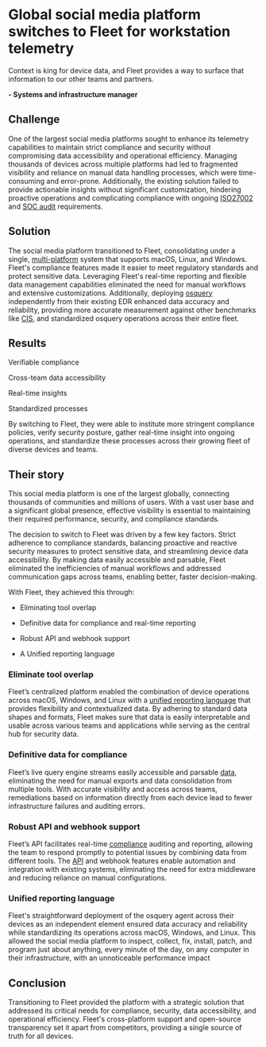 # Global social media platform switches to Fleet for workstation telemetry

<div purpose="attribution-quote">

Context is king for device data, and Fleet provides a way to surface that information to our other teams and partners.

**- Systems and infrastructure manager**
</div>

##  Challenge

One of the largest social media platforms sought to enhance its telemetry capabilities to maintain strict compliance and security without compromising data accessibility and operational efficiency. Managing thousands of devices across multiple platforms had led to fragmented visibility and reliance on manual data handling processes, which were time-consuming and error-prone. Additionally, the existing solution failed to provide actionable insights without significant customization, hindering proactive operations and complicating compliance with ongoing [ISO27002](https://www.iso.org/standard/75652.html) and [SOC audit](https://en.wikipedia.org/wiki/System_and_Organization_Controls) requirements.

## Solution

The social media platform transitioned to Fleet, consolidating under a single, [multi-platform](https://fleetdm.com/orchestration) system that supports macOS, Linux, and Windows. Fleet's compliance features made it easier to meet regulatory standards and protect sensitive data. Leveraging Fleet's real-time reporting and flexible data management capabilities eliminated the need for manual workflows and extensive customizations. Additionally, deploying [osquery](https://osquery.io/) independently from their existing EDR enhanced data accuracy and reliability, providing more accurate measurement against other benchmarks like [CIS](https://www.cisecurity.org/cis-benchmarks), and standardized osquery operations across their entire fleet.

## Results

<div purpose="checklist">

Verifiable compliance

Cross-team data accessibility

Real-time insights

Standardized processes
</div>

By switching to Fleet, they were able to institute more stringent compliance policies, verify security posture, gather real-time insight into ongoing operations, and standardize these processes across their growing fleet of diverse devices and teams.


## Their story

This social media platform is one of the largest globally, connecting thousands of communities and millions of users. With a vast user base and a significant global presence, effective visibility is essential to maintaining their required performance, security, and compliance standards.

The decision to switch to Fleet was driven by a few key factors. Strict adherence to compliance standards, balancing proactive and reactive security measures to protect sensitive data, and streamlining device data accessibility. By making data easily accessible and parsable, Fleet eliminated the inefficiencies of manual workflows and addressed communication gaps across teams, enabling better, faster decision-making.


With Fleet, they achieved this through:

- Eliminating tool overlap

- Definitive data for compliance and real-time reporting

- Robust API and webhook support

- A Unified reporting language

### Eliminate tool overlap

Fleet’s centralized platform enabled the combination of device operations across macOS, Windows, and Linux with a [unified reporting language](https://fleetdm.com/docs/deploy/reference-architectures#mysql) that provides flexibility and contextualized data. By adhering to standard data shapes and formats, Fleet makes sure that data is easily interpretable and usable across various teams and applications while serving as the central hub for security data.

### Definitive data for compliance

Fleet’s live query engine streams easily accessible and parsable [data](https://fleetdm.com/tables/account_policy_data), eliminating the need for manual exports and data consolidation from multiple tools. With accurate visibility and access across teams, remediations based on information directly from each device lead to fewer infrastructure failures and auditing errors.

### Robust API and webhook support

Fleet’s API facilitates real-time [compliance](https://fleetdm.com/queries) auditing and reporting, allowing the team to respond promptly to potential issues by combining data from different tools. The [API](https://fleetdm.com/docs/rest-api/rest-api) and webhook features enable automation and integration with existing systems, eliminating the need for extra middleware and reducing reliance on manual configurations.

### Unified reporting language

Fleet's straightforward deployment of the osquery agent across their devices as an independent element ensured data accuracy and reliability while standardizing its operations across macOS, Windows, and Linux. This allowed the social media platform to inspect, collect, fix, install, patch, and program just about anything, every minute of the day, on any computer in their infrastructure, with an unnoticeable performance impact


## Conclusion

Transitioning to Fleet provided the platform with a strategic solution that addressed its critical needs for compliance, security, data accessibility, and operational efficiency. Fleet's cross-platform support and open-source transparency set it apart from competitors, providing a single source of truth for all devices.

<call-to-action></call-to-action>

<meta name="category" value="announcements">
<meta name="authorGitHubUsername" value="Drew-P-drawers">
<meta name="authorFullName" value="Andrew Baker">
<meta name="publishedOn" value="2024-12-16">
<meta name="articleTitle" value="Global social media platform migrates to Fleet">
<meta name="description" value="Global social media platform migrates to Fleet">
